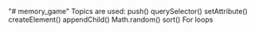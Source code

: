 "# memory_game" 
Topics are used:
push()
querySelector()
setAttribute()
createElement()
appendChild()
Math.random()
sort()
For loops
